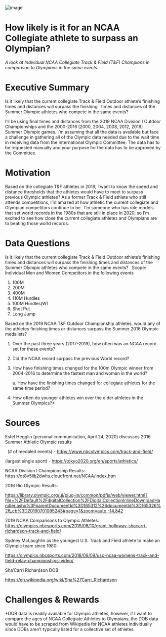 ![image](https://user-images.githubusercontent.com/59903096/83331859-00119800-a25e-11ea-97d9-c5ec58a58c45.png)


# How likely is it for an NCAA Collegiate athlete to surpass an Olympian?
*A look at Individual NCAA Collegiate Track & Field (T&F) Champions in comparison to Olympians in the same events* 

# Executive Summary
Is it likely that the current collegiate Track & Field Outdoor athlete’s finishing times and distances will surpass the finishing   times and distances of the Summer Olympic athletes who compete in the same events? 
 

I’ll be using final times and distances from the 2019 NCAA Division I Outdoor Championships and the 2000-2016 (2000, 2004, 2008, 2012, 2016) Summer Olympic games. I’m assuming that all the data is available but face a challenge in gathering all of the Olympic data needed due to the wait time in receiving data from the International Olympic Committee. The data has to be requested manually and your purpose for the data has to be approved by the Committee.
# Motivation

Based on the collegiate T&F athletes in 2019, I want to know the speed and distance thresholds that the athletes would have to meet to surpass previous Olympic athletes? As a former Track & Field athlete who still attends competitions, I’m amazed at how athletic the current collegiate and Olympian competitors continue to be.  I’m someone who has role models that set world records in the 1980s that are still in place in 2020, so I’m excited to see how close the current collegiate athletes and Olympians are to beating those world records.
# Data Questions

Is it likely that the current collegiate Track & Field Outdoor athlete’s finishing times and distances will surpass the finishing times and distances of the Summer Olympic athletes who compete in the same events? 
 
Scope: Individual Men and Women Competitors in the following events
1. 100M
2. 200M
3. 400M
4. 110M Hurdles
5. 100M Hurdles(W)
6. Shot Put
7. Long Jump
   
Based on the 2019 NCAA T&F Outdoor Championship athletes, would any of the athletes finishing times or distances surpass the Summer 2016 Olympic medalists?
1. Over the past three years (2017-2019), how often was an NCAA record set for these events?
2. Did the NCAA record surpass the previous World record?
3. How have finishing times changed for the 100m Olympic winner from 2004-2016 to determine the fastest man and woman in the world?
	
    a. How have the finishing times changed for collegiate athletes for the same time period?
    
4. How often do younger athletes win over the older athletes in the Summer Olympics?*

# Sources
Estel Hegglin (personal communication, April 24, 2020) discusses 2016 Summer Athletic Olympic results

 
(# of medaled events) - https://www.nbcolympics.com/track-and-field/
 

(largest single sport) - https://tokyo2020.org/en/sports/athletics/
 

NCAA Division I Championship Results: https://dt8v5llb2dwhs.cloudfront.net/NCAA/index.htm

2016 Rio Olympic Results:

https://library.olympic.org/ui/plug-in/common/pdfjs/web/viewer.html?file=%2FDefault%2FdigitalCollection%2FDigitalCollectionInlineDownloadHandler.ashx%3FparentDocumentId%3D165312%26documentId%3D165326%26_cb%3D20190701095243#page=1&zoom=auto,-14,842

2019 NCAA Comparisons to Olympic Athletes: 
https://olympics.nbcsports.com/2019/06/10/grant-holloway-shacarri-richardson-track-and-field/

Sydney McLaughlin as the youngest U.S. Track and Field athlete to make an Olympic team since 1980:

https://olympics.nbcsports.com/2018/06/09/usc-ncaa-womens-track-and-field-relay-championships-video/

Sha’Carri Richardson DOB:

https://en.wikipedia.org/wiki/Sha%27Carri_Richardson


# Challenges & Rewards

*DOB data is readily available for Olympic athletes, however, if I want to compare the ages of NCAA Collegiate Athletes to Olympians, the DOB data would have to be scraped from Wikipedia for NCAA athletes individually since DOBs aren’t typically listed for a collective set of athletes.
